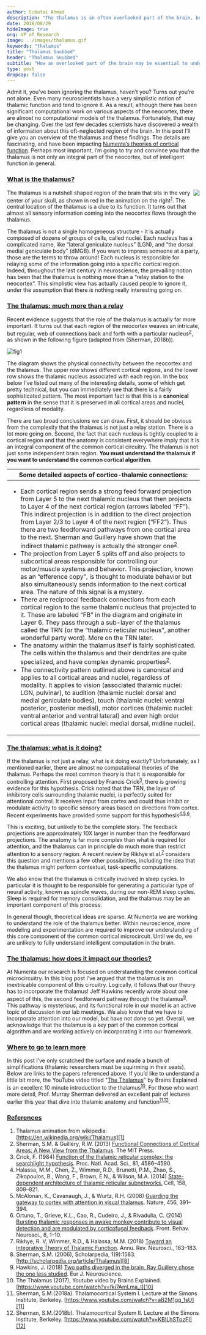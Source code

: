 ```yaml
---
author: Subutai Ahmad
description: "The thalamus is an often overlooked part of the brain, but over the last few decades, scientists have discovered a wealth of information about it. This blog post will cover how the thalamus works and the surprising but critical role it plays in intelligent function."
date: 2018/08/29
hideImage: true
org: VP of Research
image: ../images/thalamus.gif
keywords: "thalamus"
title: "Thalamus Snubbed"
header: "Thalamus Snubbed"
subtitle: "How an overlooked part of the brain may be essential to understanding intelligence"
type: post
dropcap: false
---
```


<dropcap>A</dropcap>dmit it, you’ve been ignoring the thalamus, haven’t you? Turns out you’re not alone. Even many neuroscientists have a very simplistic notion of thalamic function and tend to ignore it. As a result, although there has been significant computational work on various aspects of the neocortex, there are almost no computational models of the thalamus. Fortunately, that may be changing. Over the last few decades scientists have discovered a wealth of information about this oft-neglected region of the brain. In this post I’ll give you an overview of the thalamus and these findings. The details are fascinating, and have been impacting [Numenta’s theories of cortical function](/neuroscience-research/). Perhaps most important, I’m going to try and convince you that the thalamus is not only an integral part of the neocortex, but of intelligent function in general.

### <u>What is the thalamus?</u>
<img src="../images/thalamus.gif" align="right" style="border:none; box-shadow:none"></img>
The thalamus is a nutshell shaped region of the brain that sits in the very center of your skull, as shown in red in the animation on the right<sup>[1][1]</sup>. The central location of the thalamus is a clue to its function.  It turns out that almost all sensory information coming into the neocortex flows through the thalamus.


The thalamus is not a single homogeneous structure - it is actually composed of dozens of groups of cells, called nuclei. Each nucleus has a complicated name, like “lateral geniculate nucleus” (LGN), and “the dorsal medial geniculate body” (dMGB). If you want to impress someone at a party, those are the terms to throw around! Each nucleus is responsible for relaying some of the information going into a specific cortical region. Indeed, throughout the last century in neuroscience, the prevailing notion has been that the thalamus is nothing more than a “relay station to the neocortex”. This simplistic view has actually caused people to ignore it, under the assumption that there is nothing really interesting going on.

### <u>The thalamus: much more than a relay</u>

Recent evidence suggests that the role of the thalamus is actually far more important. It turns out that each region of the neocortex weaves an intricate, but regular, web of connections back and forth with a particular nucleus<sup>[2][2]</sup>, as shown in the following figure (adapted from (Sherman, 2018b)).

![fig1](../images/fig1.png)

The diagram shows the physical connectivity between the neocortex and the thalamus. The upper row shows different cortical regions, and the lower row shows the thalamic nucleus associated with each region. In the box below I’ve listed out many of the interesting details, some of which get pretty technical, but you can immediately see that there is a fairly sophisticated pattern. The most important fact is that this is a **canonical pattern** in the sense that it is preserved in all cortical areas and nuclei, regardless of modality.

There are two broad conclusions we can draw.  First, it should be obvious from the complexity that the thalamus is not just a relay station. There is a lot more going on. Second, the fact that each nucleus is tightly coupled to a cortical region and that the anatomy is consistent everywhere imply that it is an integral component of the common cortical circuitry. The thalamus is not just some independent brain region. **You must understand the thalamus if you want to understand the common cortical algorithm**.

|Some detailed aspects of cortico-thalamic connections:|
|---|
| <ul> <li>Each cortical region sends a strong feed forward projection from Layer 5 to the next thalamic nucleus that then projects to Layer 4 of the next cortical region (arrows labeled “FF”). This indirect projection is in addition to the direct projection from Layer 2/3 to Layer 4 of the next region (“FF2”). Thus there are two feedforward pathways from one cortical area to the next. Sherman and Guillery have shown that the indirect thalamic pathway is actually the stronger one<sup>[2][2]</sup>.</li><li>The projection from Layer 5 splits off and also projects to subcortical areas responsible for controlling our motor/muscle systems and behavior. This projection, known as an “efference copy”, is thought to modulate behavior but also simultaneously sends information to the next cortical area. The nature of this signal is a mystery.</li><li>There are reciprocal feedback connections from each cortical region to the same thalamic nucleus that projected to it. These are labeled “FB” in the diagram and originate in Layer 6. They pass through a sub-layer of the thalamus called the TRN (or the “thalamic reticular nucleus”, another wonderful party word). More on the TRN later.</li><li>The anatomy within the thalamus itself is fairly sophisticated. The cells within the thalamus and their dendrites are quite specialized, and have complex dynamic properties<sup>[2][2]</sup>.</li><li>The connectivity pattern outlined above is canonical and applies to all cortical areas and nuclei, regardless of modality. It applies to vision (associated thalamic nuclei: LGN, pulvinar), to audition (thalamic nuclei: dorsal and medial geniculate bodies), touch (thalamic nuclei: ventral posterior, posterior medial), motor cortices (thalamic nuclei: ventral anterior and ventral lateral) and even high order cortical areas (thalamic nuclei: medial dorsal, midline nuclei).</li></ul>|
</div>

### <u>The thalamus: what is it doing?</u>

If the thalamus is not just a relay, what is it doing exactly? Unfortunately, as I mentioned earlier, there are almost no computational theories of the thalamus. Perhaps the most common theory is that it is responsible for controlling attention. First proposed by Francis Crick<sup>[3][3]</sup>, there is growing evidence for this hypothesis. Crick noted that the TRN, the layer of inhibitory cells surrounding thalamic nuclei, is perfectly suited for attentional control. It receives input from cortex and could thus inhibit or modulate activity to specific sensory areas based on directions from cortex.  Recent experiments have provided some support for this hypothesis<sup>[4][4],[5][5],[6][6]</sup>.

This is exciting, but unlikely to be the complete story. The feedback projections are approximately 10X larger in number than the feedforward projections. The anatomy is far more complex than what is required for attention, and the thalamus can in principle do much more than restrict attention to a sensory region. A recent review by Rikhye et al.<sup>[7][7]</sup> considers this question and mentions a few other possibilities, including the idea that the thalamus might perform contextual, task-specific computations.

We also know that the thalamus is critically involved in sleep cycles. In particular it is thought to be responsible for generating a particular type of neural activity, known as spindle waves, during our non-REM sleep cycles. Sleep is required for memory consolidation, and the thalamus may be an important component of this process.

In general though, theoretical ideas are sparse. At Numenta we are working to understand the role of the thalamus better. Within neuroscience, more modeling and experimentation are required to improve our understanding of this core component of the common cortical microcircuit. Until we do, we are unlikely to fully understand intelligent computation in the brain.

### <u>The thalamus: how does it impact our theories?</u>

At Numenta our research is focused on understanding the common cortical microcircuitry. In this blog post I’ve argued that the thalamus is an inextricable component of this circuitry. Logically, it follows that our theory has to incorporate the thalamus! Jeff Hawkins recently wrote about one aspect of this, the second feedforward pathway through the thalamus<sup>[9][9]</sup>. This pathway is mysterious, and its functional role in our model is an active topic of discussion in our lab meetings. We also know that we have to incorporate attention into our model, but have not done so yet. Overall, we acknowledge that the thalamus is a key part of the common cortical algorithm and are working actively on incorporating it into our framework.

### <u>Where to go to learn more</u>

In this post I’ve only scratched the surface and made a bunch of simplifications (thalamic researchers must be squirming in their seats). Below are links to the papers referenced above. If you’d like to understand a little bit more, the YouTube video titled "[The Thalamus][10]" by Brains Explained is an excellent 10 minute introduction to the thalamus<sup>[10][10]</sup>.  For those who want more detail, Prof. Murray Sherman delivered an excellent pair of lectures earlier this year that dive into thalamic anatomy and function<sup>[11][11],[12][12]</sup>.

### <u>References</u>

1.	Thalamus animation from wikipedia: [https://en.wikipedia.org/wiki/Thalamus][1]
2.	Sherman, S.M. & Guillery, R.W. (2013) [Functional Connections of Cortical Areas: A New View from the Thalamus][2]. The MIT Press.
3.	Crick, F. (1984) [Function of the thalamic reticular complex: the searchlight hypothesis][3]. Proc. Natl. Acad. Sci., 81, 4586–4590.
4.	Halassa, M.M., Chen, Z., Wimmer, R.D., Brunetti, P.M., Zhao, S., Zikopoulos, B., Wang, F., Brown, E.N., & Wilson, M.A. (2014) [State-dependent architecture of thalamic reticular subnetworks.][4] Cell, 158, 808–821.
5.	McAlonan, K., Cavanaugh, J., & Wurtz, R.H. (2008) [Guarding the gateway to cortex with attention in visual thalamus][5]. Nature, 456, 391–394.
6.	Ortuno, T., Grieve, K.L., Cao, R., Cudeiro, J., & Rivadulla, C. (2014) [Bursting thalamic responses in awake monkey contribute to visual detection and are modulated by corticofugal feedback][6]. Front. Behav. Neurosci., 8, 1–10.
7.	Rikhye, R. V, Wimmer, R.D., & Halassa, M.M. (2018) [Toward an Integrative Theory of Thalamic Function][7]. Annu. Rev. Neurosci., 163–183.
8.	Sherman, S.M. (2006), Scholarpedia, 1(9):1583. [http://scholarpedia.org/article/Thalamus][8]
9.	Hawkins, J. (2018) [Two paths diverged in the brain, Ray Guillery chose the one less studied][9]. Eur J. Neuroscience.
10.	The Thalamus (2017), Youtube video by Brains Explained. [https://www.youtube.com/watch?v=fki7AmLma_I][10]
11.	Sherman, S.M.(2018a). Thalamocortical System I. Lecture at the Simons Institute, Berkeley. [https://www.youtube.com/watch?v=aB2M1gg_1sU][11]
12.	Sherman, S.M.(2018b). Thalamocortical System II. Lecture at the Simons Institute, Berkeley. [https://www.youtube.com/watch?v=KBILhSTpzFI][12]

[1]: https://en.wikipedia.org/wiki/Thalamus "Thalamus animation from wikipedia: https://en.wikipedia.org/wiki/Thalamus"
[2]: https://mitpress.mit.edu/books/functional-connections-cortical-areas "Sherman, S.M. & Guillery, R.W. (2013) Functional Connections of Cortical Areas: A New View from the Thalamus. The MIT Press."
[3]: https://doi.org/10.1073/pnas.81.14.4586 "Crick, F. (1984) Function of the thalamic reticular complex: the searchlight hypothesis. Proc. Natl. Acad. Sci., 81, 4586–4590."
[4]: https://doi.org/10.1016/j.cell.2014.06.025 "Halassa, M.M., Chen, Z., Wimmer, R.D., Brunetti, P.M., Zhao, S., Zikopoulos, B., Wang, F., Brown, E.N., & Wilson, M.A. (2014) State-dependent architecture of thalamic reticular subnetworks. Cell, 158, 808–821."
[5]: https://doi.org/10.1038/nature07382 "McAlonan, K., Cavanaugh, J., & Wurtz, R.H. (2008) Guarding the gateway to cortex with attention in visual thalamus. Nature, 456, 391–394."
[6]: https://dx.doi.org/10.3389%2Ffnbeh.2014.00198 "Ortuno, T., Grieve, K.L., Cao, R., Cudeiro, J., & Rivadulla, C. (2014) Bursting thalamic responses in awake monkey contribute to visual detection and are modulated by corticofugal feedback. Front. Behav. Neurosci., 8, 1–10."
[7]: https://doi.org/10.1146/annurev-neuro-080317-062144 "Rikhye, R. V, Wimmer, R.D., & Halassa, M.M. (2018) Toward an Integrative Theory of Thalamic Function. Annu. Rev. Neurosci., 163–183."
[8]: http://scholarpedia.org/article/Thalamus "Sherman, S.M. (2006), Scholarpedia, 1(9):1583. http://scholarpedia.org/article/Thalamus"
[9]: https://onlinelibrary.wiley.com/doi/abs/10.1111/ejn.13849 "Hawkins, J. (2018) Two paths diverged in the brain, Ray Guillery chose the one less studied. Eur J. Neuroscience."
[10]: https://www.youtube.com/watch?v=fki7AmLma_I "The Thalamus (2017), Youtube video by Brains Explained. https://www.youtube.com/watch?v=fki7AmLma_I"
[11]: https://www.youtube.com/watch?v=aB2M1gg_1sU "	Sherman, S.M.(2018a). Thalamocortical System I. Lecture at the Simons Institute, Berkeley. https://www.youtube.com/watch?v=aB2M1gg_1sU"
[12]: https://www.youtube.com/watch?v=KBILhSTpzFI "Sherman, S.M.(2018b). Thalamocortical System II. Lecture at the Simons Institute, Berkeley. https://www.youtube.com/watch?v=KBILhSTpzFI"
